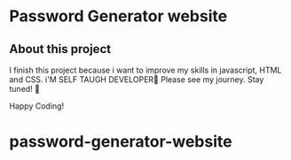 # Password Generator website

## About this project

I finish this project because i want to improve my skills in javascript, HTML and CSS. i'M SELF TAUGH DEVELOPER🎉
Please see my journey. Stay tuned! 🚀



Happy Coding!
# password-generator-website
